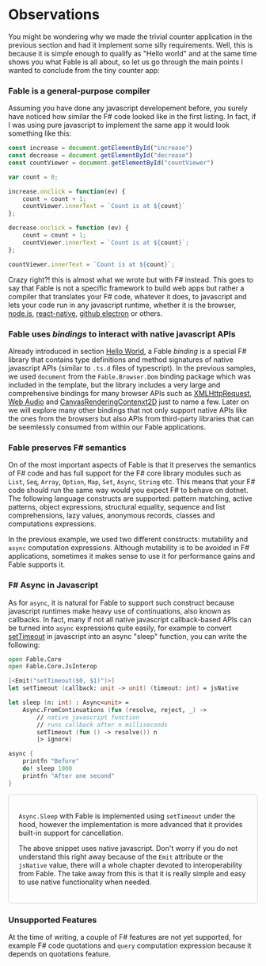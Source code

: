 # Observations

You might be wondering why we made the trivial counter application in the previous section and had it implement some silly requirements. Well, this is because it is simple enough to qualify as "Hello world" and at the same time shows you what Fable is all about, so let us go through the main points I wanted to conclude from the tiny counter app:

### Fable is a general-purpose compiler

Assuming you have done any javascript developement before, you surely have noticed how similar the F# code looked like in the first listing. In fact, if I was using pure javascript to implement the same app it would look something like this:
```js
const increase = document.getElementById("increase")
const decrease = document.getElementById("decrease")
const countViewer = document.getElementById("countViewer")

var count = 0;

increase.onclick = function(ev) {
    count = count + 1;
    countViewer.innerText = `Count is at ${count}`
};

decrease.onclick = function (ev) {
    count = count + 1;
    countViewer.innerText = `Count is at ${count}`;
};

countViewer.innerText = `Count is at ${count}`;
```
Crazy right?! this is almost what we wrote but with F# instead. This goes to say that Fable is not a specific framework to build web apps but rather a compiler that translates your F# code, whatever it does, to javascript and lets your code run in any javascript runtime, whether it is the browser, [node.js](https://nodejs.org/en/), [react-native](http://facebook.github.io/react-native/), [github electron](https://electronjs.org/) or others.

### Fable uses *bindings* to interact with native javascript APIs

Already introduced in section [Hello World](/chapters/fable/hello-world), a Fable *binding* is a special F# library that contains type definitions and method signatures of native javascript APIs (similar to `.ts.d` files of typescript). In the previous samples, we used `document` from the `Fable.Browser.Dom` binding package which was included in the template, but the library includes a very large and comprehensive bindings for many browser APIs such as [XMLHttpRequest](https://developer.mozilla.org/en-US/docs/Web/API/XMLHttpRequest), [Web Audio](https://developer.mozilla.org/en-US/docs/Web/API/Web_Audio_API) and [CanvasRenderingContenxt2D](https://developer.mozilla.org/en-US/docs/Web/API/CanvasRenderingContext2D) just to name a few. Later on we will explore many other bindings that not only support native APIs like the ones from the browsers but also APIs from third-party libraries that can be seemlessly consumed from within our Fable applications.

### Fable preserves F# semantics
On of the most important aspects of Fable is that it preserves the semantics of F# code and has full support for the F# core library modules such as `List`, `Seq`, `Array`, `Option`, `Map`, `Set`, `Async`, `String` etc. This means that your F# code should run the same way would you expect F# to behave on dotnet. The following language constructs are supported: pattern matching, active patterns, object expressions, structural equality, sequence and list comprehensions, lazy values, anonymous records, classes and computations expressions.

In the previous example, we used two different constructs: mutability and `async` computation expressions. Although mutability is to be avoided in F# applications, sometimes it makes sense to use it for performance gains and Fable supports it.

### F# Async in Javascript

As for `async`, it is natural for Fable to support such construct because javascript runtimes make heavy use of continuations, also known as callbacks. In fact, many if not all native javascript callback-based APIs can be turned into `async` expressions quite easily, for example to convert [setTimeout](https://developer.mozilla.org/en-US/docs/Web/API/WindowOrWorkerGlobalScope/setTimeout) in javascript into an async "sleep" function, you can write the following:

```fsharp
open Fable.Core
open Fable.Core.JsInterop

[<Emit("setTimeout($0, $1)")>]
let setTimeout (callback: unit -> unit) (timeout: int) = jsNative

let sleep (n: int) : Async<unit> =
    Async.FromContinuations (fun (resolve, reject, _) ->
        // native javascript function
        // runs callback after n milliseconds
        setTimeout (fun () -> resolve()) n
        |> ignore)

async {
    printfn "Before"
    do! sleep 1000
    printfn "After one second"
}
```

<div style="padding:20px; border: 1px solid lightgrey;border-radius:5px;">

`Async.Sleep` with Fable is implemented using `setTimeout` under the hood, however the implementation is more advanced that it provides built-in support for cancellation.

The above snippet uses native javascript. Don't worry if you do not understand this right away because of the `Emit` attribute or the `jsNative` value, there will a whole chapter devoted to interoperability from Fable. The take away from this is that it is really simple and easy to use native functionality when needed.

</div>

### Unsupported Features

At the time of writing, a couple of F# features are not yet supported, for example F# code quotations and `query` computation expression because it depends on quotations feature.